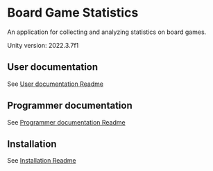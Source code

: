 # Board Game Statistics

An application for collecting and analyzing statistics on board games.

Unity version: 2022.3.7f1

## User documentation

See [User documentation Readme](./Documentation/UserDocumentation.md)

## Programmer documentation

See [Programmer documentation Readme](./Documentation/ProgrammerDocumentation.md)

## Installation

See [Installation Readme](./Documentation/Installation.md)
